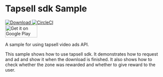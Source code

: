 # Tapsell sdk Sample  
[ ![Download](https://api.bintray.com/packages/tapsellorg/maven/tapsell-sdk-android/images/download.svg) ](https://bintray.com/tapsellorg/maven/tapsell-sdk-android/_latestVersion)
[![CircleCI](https://circleci.com/gh/tapsellorg/TapsellSDK-AndroidSample.svg?style=svg)](https://circleci.com/gh/tapsellorg/TapsellSDK-AndroidSample)  
<a href='https://play.google.com/store/apps/details?id=ir.tapsell.sample.android&pcampaignid=MKT-Other-global-all-co-prtnr-py-PartBadge-Mar2515-1'><img alt='Get it on Google Play' src='https://play.google.com/intl/en_us/badges/images/generic/en_badge_web_generic.png' height="40" width="103"/></a>


A sample for using tapsell video ads API.

This sample shows how to use tapsell sdk. It demonstrates how to request and ad and show it when the download is finished.
It also shows how to check whether the zone was rewarded and whether to give reward to the user.
